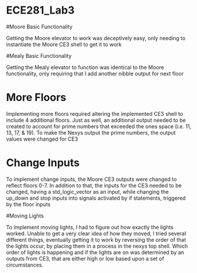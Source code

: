 ECE281_Lab3
===========

#Moore Basic Functionality

Getting the Moore elevator to work was deceptively easy, only needing to instantiate the Moore CE3 shell to get it to work

#Mealy Basic Functionality

Getting the Mealy elevator to function was identical to the Moore functionality, only requiring that I add another nibble output for next floor

# More Floors

Implementing more floors required altering the implemented CE3 shell to include 4 additional floors.  Just as well, an additional output needed to
be created to account for prime numbers that exceeded the ones space (i.e. 11, 13, 17, & 19).  To make the Nexys output the prime numbers, the output
values were changed for CE3

# Change Inputs

To implement change inputs, the Moore CE3 outputs were changed to reflect floors 0-7.  In addition to that, the inputs for the CE3 needed to be changed,
having a std_logic_vector as an input, while changing the up_down and stop inputs into signals activated by if statements, triggered by the floor inputs

#Moving Lights

To implement moving lights, I had to figure out how exactly the lights worked.  Unable to get a very clear idea of how they moved, I tried several different
things, eventually getting it to work by reversing the order of that the lights occur, by placing them in a process in the nexys top shell.
Which order of lights is happening and if the lights are on was determined by an outputs from CE3, that are either high or low based upon a set of circumstances.
